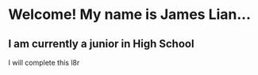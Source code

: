 # Welcome! My name is James Lian...

## I am currently a junior in High School

I will complete this l8r

<!---

- 👀 I’m interested in ...
- 🌱 I’m currently learning ...
- 💞️ I’m looking to collaborate on ...
- 📫 How to reach me ...
- 😄 Pronouns: ...
- ⚡ Fun fact: ...

jaameslian/jaameslian is a ✨ special ✨ repository because its `README.md` (this file) appears on your GitHub profile.
You can click the Preview link to take a look at your changes.
--->
